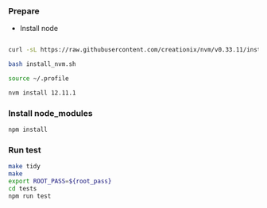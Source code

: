 ### Prepare
- Install node
```bash

curl -sL https://raw.githubusercontent.com/creationix/nvm/v0.33.11/install.sh -o install_nvm.sh

bash install_nvm.sh

source ~/.profile

nvm install 12.11.1
```

### Install node_modules
```bash
npm install
```

### Run test

```bash
make tidy
make
export ROOT_PASS=${root_pass}
cd tests
npm run test
```
